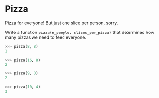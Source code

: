 # Pizza

Pizza for everyone!
But just one slice per person, sorry.

Write a function `pizza(n_people, slices_per_pizza)` that determines how many pizzas we need to feed everyone.



```python
>>> pizza(8, 8)
1

>>> pizza(16, 8)
2

>>> pizza(9, 8)
2

>>> pizza(10, 4)
3
```

